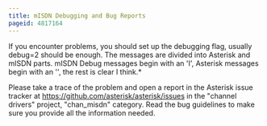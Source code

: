 ```yaml
---
title: mISDN Debugging and Bug Reports
pageid: 4817164
---
```


If you encounter problems, you should set up the debugging flag, usually debug=2 should be enough. The messages are divided into Asterisk and mISDN parts. mISDN Debug messages begin with an 'I', Asterisk messages begin with an '', the rest is clear I think.\* 


Please take a trace of the problem and open a report in the Asterisk issue tracker at <https://github.com/asterisk/asterisk/issues> in the "channel drivers" project, "chan\_misdn" category. Read the bug guidelines to make sure you provide all the information needed.

